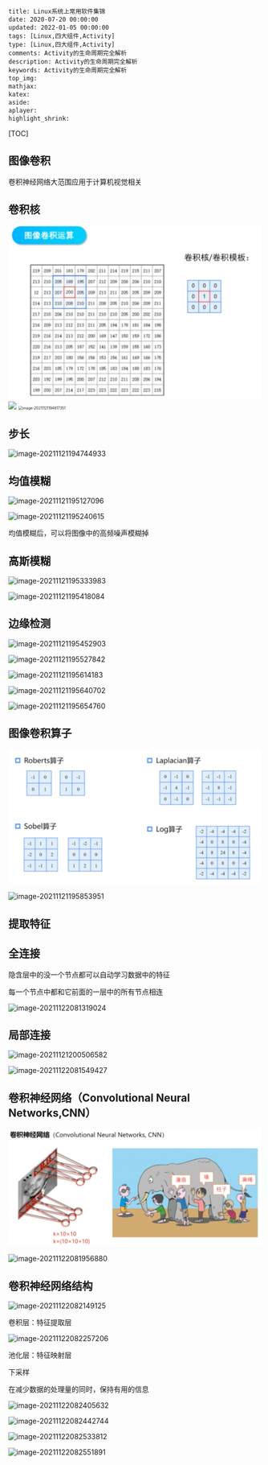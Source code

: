 ```
title: Linux系统上常用软件集锦
date: 2020-07-20 00:00:00
updated: 2022-01-05 00:00:00
tags: [Linux,四大组件,Activity]
type: [Linux,四大组件,Activity]
comments: Activity的生命周期完全解析
description: Activity的生命周期完全解析
keywords: Activity的生命周期完全解析
top_img:
mathjax:
katex:
aside:
aplayer:
highlight_shrink:
```

[TOC]







## 图像卷积

卷积神经网络大范围应用于计算机视觉相关



## 卷积核



<img src="images/01.%E6%B7%B1%E5%BA%A6%E5%AD%A6%E4%B9%A0%E4%B8%8E%E5%9B%BE%E5%83%8F%E8%AF%86%E5%88%AB.assets/image-20211121194509365.png" alt="image-20211121194509365" style="zoom:50%;" />

<img src="https://gitee.com/frewen1225/ImageUploader/raw/master/img/202111211945534.png"/>

<img src="https://gitee.com/frewen1225/ImageUploader/raw/master/img/202111211947429.png" alt="image-20211121194617351" style="zoom:50%;" />



## 步长

![image-20211121194744933](https://gitee.com/frewen1225/ImageUploader/raw/master/img/202111211947809.png)





## 均值模糊

![image-20211121195127096](https://gitee.com/frewen1225/ImageUploader/raw/master/img/202111211951702.png)

![image-20211121195240615](https://gitee.com/frewen1225/ImageUploader/raw/master/img/202111211952023.png)



均值模糊后，可以将图像中的高频噪声模糊掉

## 高斯模糊

![image-20211121195333983](https://gitee.com/frewen1225/ImageUploader/raw/master/img/202111211953514.png)

![image-20211121195418084](https://gitee.com/frewen1225/ImageUploader/raw/master/img/202111211954480.png)







## 边缘检测

![image-20211121195452903](https://gitee.com/frewen1225/ImageUploader/raw/master/img/202111211954198.png)

![image-20211121195527842](https://gitee.com/frewen1225/ImageUploader/raw/master/img/202111211955329.png)

![image-20211121195614183](https://gitee.com/frewen1225/ImageUploader/raw/master/img/202111211956493.png)

![image-20211121195640702](https://gitee.com/frewen1225/ImageUploader/raw/master/img/202111211956160.png)

![image-20211121195654760](https://gitee.com/frewen1225/ImageUploader/raw/master/img/202111211956496.png)







## 图像卷积算子

<img src="images/01.%E6%B7%B1%E5%BA%A6%E5%AD%A6%E4%B9%A0%E4%B8%8E%E5%9B%BE%E5%83%8F%E8%AF%86%E5%88%AB.assets/image-20211121195828382.png" alt="image-20211121195828382" style="zoom:50%;" />

![image-20211121195853951](https://gitee.com/frewen1225/ImageUploader/raw/master/img/202111211958378.png)





## 提取特征





## 全连接

隐含层中的没一个节点都可以自动学习数据中的特征

每一个节点中都和它前面的一层中的所有节点相连

![image-20211122081319024](https://gitee.com/frewen1225/ImageUploader/raw/master/img/202111220813430.png)



## 局部连接

![image-20211121200506582](https://gitee.com/frewen1225/ImageUploader/raw/master/img/202111212005981.png)

![image-20211122081549427](https://gitee.com/frewen1225/ImageUploader/raw/master/img/202111220815198.png)



## 卷积神经网络（Convolutional Neural Networks,CNN）

<img src="images/01.%E6%B7%B1%E5%BA%A6%E5%AD%A6%E4%B9%A0%E4%B8%8E%E5%9B%BE%E5%83%8F%E8%AF%86%E5%88%AB.assets/image-20211122081815250.png" alt="image-20211122081815250" style="zoom:50%;" />



![image-20211122081956880](https://gitee.com/frewen1225/ImageUploader/raw/master/img/202111220819251.png)

## 卷积神经网络结构

![image-20211122082149125](https://gitee.com/frewen1225/ImageUploader/raw/master/img/202111220821511.png)





卷积层：特征提取层

![image-20211122082257206](https://gitee.com/frewen1225/ImageUploader/raw/master/img/202111220822478.png)





池化层：特征映射层

下采样

在减少数据的处理量的同时，保持有用的信息

![image-20211122082405632](https://gitee.com/frewen1225/ImageUploader/raw/master/img/202111220824586.png)



![image-20211122082442744](https://gitee.com/frewen1225/ImageUploader/raw/master/img/202111220824140.png)





![image-20211122082533812](https://gitee.com/frewen1225/ImageUploader/raw/master/img/202111220825936.png)



![image-20211122082551891](https://gitee.com/frewen1225/ImageUploader/raw/master/img/202111220825115.png)

